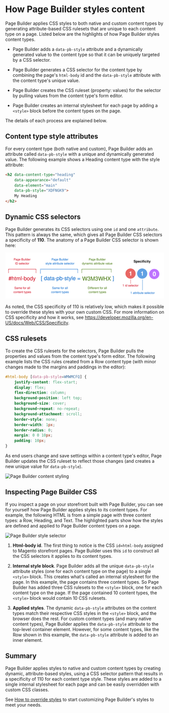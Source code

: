 # How Page Builder styles content

Page Builder applies CSS styles to both native and custom content types by generating attribute-based CSS rulesets that are unique to each content type on a page. Listed below are the highlights of how Page Builder styles content types.

-  Page Builder adds a `data-pb-style` attribute and a dynamically generated value to the content type so that it can be uniquely targeted by a CSS selector.

-  Page Builder generates a CSS selector for the content type by combining the page's `html-body` id and the `data-pb-style` attribute with the content type's unique value.

-  Page Builder creates the CSS ruleset (property: values) for the selector by pulling values from the content type's form editor.

-  Page Builder creates an internal stylesheet for each page by adding a `<style>` block before the content types on the page.

The details of each process are explained below.

## Content type style attributes

For every content type (both native and custom), Page Builder adds an attribute called `data-pb-style` with a unique and dynamically generated value. The following example shows a Heading content type with the style attribute:

```html
<h2 data-content-type="heading"
    data-appearance="default"
    data-element="main"
    data-pb-style="XDFNGK9">
    My Heading
</h2>
```

## Dynamic CSS selectors

Page Builder generates its CSS selectors using one `id` and one `attribute`. This pattern is always the same, which gives all Page Builder CSS selectors a specificity of **110**. The anatomy of a Page Builder CSS selector is shown here:

![Page Builder style selector](../images/pagebuilder-style-selector.svg)

As noted, the CSS specificity of 110 is relatively low, which makes it possible to override these styles with your own custom CSS. For more information on CSS specificity and how it works, see https://developer.mozilla.org/en-US/docs/Web/CSS/Specificity.

## CSS rulesets

To create the CSS rulesets for the selectors, Page Builder pulls the properties and values from the content type's form editor. The following example lists the CSS rules created from a Row content type (with minor changes made to the margins and paddings in the editor):

```css
#html-body [data-pb-style=WMWMCFQ] {
    justify-content: flex-start;
    display: flex;
    flex-direction: column;
    background-position: left top;
    background-size: cover;
    background-repeat: no-repeat;
    background-attachment: scroll;
    border-style: none;
    border-width: 1px;
    border-radius: 0;
    margin: 0 0 10px;
    padding: 10px;
}
````

As end users change and save settings within a content type's editor, Page Builder updates the CSS ruleset to reflect those changes (and creates a new unique value for `data-pb-style`).

![Page Builder content styling](../images/how-pagebuilder-styles-content.svg)

## Inspecting Page Builder CSS

If you inspect a page on your storefront built with Page Builder, you can see for yourself how Page Builder applies styles to its content types. For example, the following HTML is from a simple page with three content types: a Row, Heading, and Text. The highlighted parts show how the styles are defined and applied to Page Builder content types on a page.

![Page Builder style selector](../images/pagebuilder-inspect-styling.png)

1. **Html-body id**. The first thing to notice is the CSS `id=html-body` assigned to Magento storefront pages. Page Builder uses this `id` to construct all the CSS selectors it applies to its content types.

2. **Internal style block**. Page Builder adds all the unique `data-pb-style` attribute styles (one for each content type on the page) to a single `<style>` block. This creates what's called an internal stylesheet for the page. In this example, the page contains three content types. So Page Builder has added three CSS rulesets to the `<style>` block, one for each content type on the page. If the page contained 10 content types, the `<style>` block would contain 10 CSS rulesets.

3. **Applied styles**. The dynamic `data-pb-style` attributes on the content types match their respective CSS styles in the `<style>` block, and the browser does the rest. For custom content types (and many native content types), Page Builder applies the `data-pb-style` attribute to the top-level container element. However, for some content types, like the Row shown in this example, the `data-pb-style` attribute is added to an inner element.

## Summary

Page Builder applies styles to native and custom content types by creating dynamic, attribute-based styles, using a CSS selector pattern that results in a specificity of 110 for each content type style. These styles are added to a single internal stylesheet for each page and can be easily overridden with custom CSS classes.

See [How to override styles](how-to-add-custom-styles.md) to start customizing Page Builder's styles to meet your needs.
